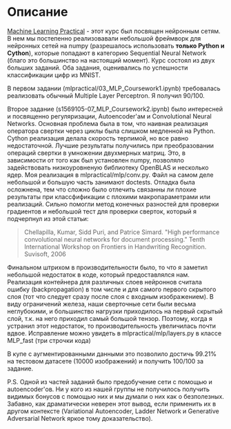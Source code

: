 # Описание
[Machine Learning Practical](http://www.inf.ed.ac.uk/teaching/courses/mlp/) - этот курс был посвящен нейронным сетям. В нем мы постепенно реализовавали небольшой фреймворк для нейронных сетей на numpy (разрешалось использовать **только Python и Cython**), которые попадают в категорию  Sequential Neural Network (благо это большинство на настоящий момент).  Курс состоял из двух больших заданий. Оба задания, оценивались по успешности классификации цифр из MNIST.

В первом  задании (mlpractical/03_MLP_Coursework1.ipynb) требовалась реализовать обычный Multiple Layer Perceptron. Я получил 90/100.

Второе задание (s1569105-07_MLP_Coursework2.ipynb) было интересней и посвященно регуляризации, Autoencoder'ам и Convolutional Neural Networks. Основная проблема была в том, что наивная реализация оператора свертки через циклы была слишком медленной на Python. Cython реализация делала скорость терпимой, но все равно недостаточной. Лучшие результаты получились при преобразовании операций свертки в умножении двухмерных матриц. Это, в зависимости от того как был установлен  numpy, позволяло задействовать низкоуровненую библиотеку OpenBLAS и несколько ядер. Моя реализация в mlpractical/mlp/conv.py. Файл на самом деле небольшой и большую часть занимают doctests. Отладка была осложнена, тем что сложно было отлечить связанны ли плохие результаты при классфификации с плохими макропараметрами или реализаций. Сильно помогли метод конечных разностей для проверки градиентов и небольшой тест для проверки сверток, который я подчерпнул из этой статьи:
> Chellapilla, Kumar, Sidd Puri, and Patrice Simard.
> "High performance convolutional neural networks for document processing."
> Tenth International Workshop on Frontiers in Handwriting Recognition. Suvisoft, 2006

Финальном штрихом в производительности было, то что я заметил небольшой недостаток в коде, который предоставлялся нам. Реализация контейнера для различных слоев нейроннов считала ошибку (backpropagation) в том числе и для самого первого скрытого слоя (тот что следует сразу после слоя с входным изображением). В виду ограничений железа, наши сверточные сети были весьма неглубокими, и большинство нагрузки приходилось на первый скрытый слой, т.к. на него приходил самый большой тензор. Поэтому, когда я устранил этот недостаток, то производительность увеличилась почти вдвое. Исправление можно увидеть в mlpractical/mlp/layers.py в классе MLP_fast  (три строчки кода)

В купе с аугментированными данными это позволило достичь 99.21% на тестовом датасете (10000 изображений) и получить 100/100 за задание.

P.S.
Одной из частей заданий было предобучение сети с помощью и autoencoder'ов. Ни у кого из нашей группы не получилось получить видимых бонусов с помощью них и мы думали о них как о безполезных. Забавно, как драматически неверен этот вывод, если применить их в другом контексте (Variational Autoencoder, Ladder Network и Generative Adversarial Network яркое тому доказательство).